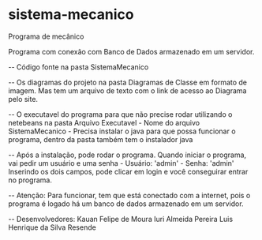 # sistema-mecanico
 Programa de mecânico 

Programa com conexão com Banco de Dados armazenado em um servidor.

 -- Código fonte na pasta SistemaMecanico

 -- Os diagramas do projeto na pasta Diagramas de Classe em formato de imagem. Mas tem um arquivo de texto com o link de acesso ao Diagrama pelo site.

 -- O executavel do programa para que não precise rodar utilizando o netebeans na pasta Arquivo Executavel
	- Nome do arquivo SistemaMecanico
	- Precisa instalar o java para que possa funcionar o programa, dentro da pasta também tem o instalador java

 -- Após a instalação, pode rodar o programa. Quando iniciar o programa, vai pedir um usuário e uma senha
	- Usuário: 'admin'
	- Senha: 'admin'
Inserindo os dois campos, pode clicar em login e você conseguirar entrar no programa. 

 -- Atenção: Para funcionar, tem que está conectado com a internet, pois o programa é logado há um banco de dados armazenado em um servidor.


 -- Desenvolvedores: 
	Kauan Felipe de Moura
	Iuri Almeida Pereira
	Luis Henrique da Silva Resende



